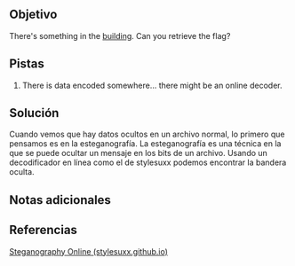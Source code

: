 ## Objetivo
There's something in the [building](https://jupiter.challenges.picoctf.org/static/011955b303f293d60c8116e6a4c5c84f/buildings.png). Can you retrieve the flag?

## Pistas
1. There is data encoded somewhere... there might be an online decoder.
## Solución
Cuando vemos que hay datos ocultos en un archivo normal, lo primero que pensamos es en la esteganografía. La esteganografía es una técnica en la que se puede ocultar un mensaje en los bits de un archivo. Usando un decodificador en línea como el de stylesuxx podemos encontrar la bandera oculta.
## Notas adicionales

## Referencias
[Steganography Online (stylesuxx.github.io)](https://stylesuxx.github.io/steganography/)




